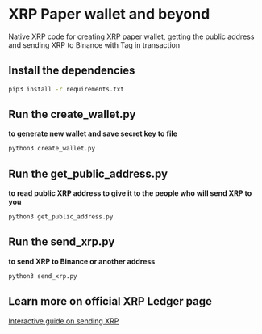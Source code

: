 # XRP Paper wallet and beyond
Native XRP code for creating XRP paper wallet, getting the public address and sending XRP to Binance with Tag in transaction

## Install the dependencies
```bash
pip3 install -r requirements.txt
```

## Run the create_wallet.py 
**to generate new wallet and save secret key to file**
```bash
python3 create_wallet.py
```

## Run the get_public_address.py 
**to read public XRP address to give it to the people who will send XRP to you**
```bash
python3 get_public_address.py
```

## Run the send_xrp.py 
**to send XRP to Binance or another address**
```bash
python3 send_xrp.py
```

## Learn more on official XRP Ledger page
[Interactive guide on sending XRP](https://xrpl.org/docs/tutorials/how-tos/send-xrp/#interactive-submit)